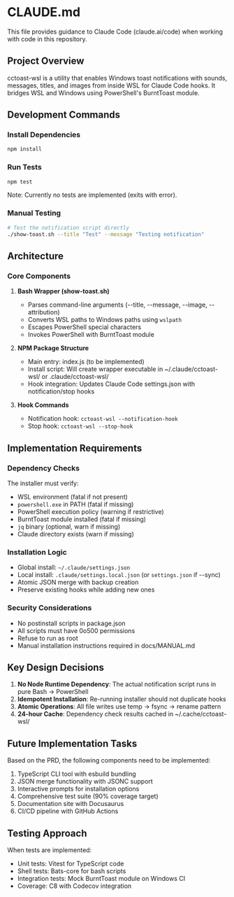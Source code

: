 # CLAUDE.md

This file provides guidance to Claude Code (claude.ai/code) when working with code in this repository.

## Project Overview

cctoast-wsl is a utility that enables Windows toast notifications with sounds, messages, titles, and images from inside WSL for Claude Code hooks. It bridges WSL and Windows using PowerShell's BurntToast module.

## Development Commands

### Install Dependencies
```bash
npm install
```

### Run Tests
```bash
npm test
```
Note: Currently no tests are implemented (exits with error).

### Manual Testing
```bash
# Test the notification script directly
./show-toast.sh --title "Test" --message "Testing notification"
```

## Architecture

### Core Components

1. **Bash Wrapper (show-toast.sh)**
   - Parses command-line arguments (--title, --message, --image, --attribution)
   - Converts WSL paths to Windows paths using `wslpath`
   - Escapes PowerShell special characters
   - Invokes PowerShell with BurntToast module

2. **NPM Package Structure**
   - Main entry: index.js (to be implemented)
   - Install script: Will create wrapper executable in ~/.claude/cctoast-wsl/ or .claude/cctoast-wsl/
   - Hook integration: Updates Claude Code settings.json with notification/stop hooks

3. **Hook Commands**
   - Notification hook: `cctoast-wsl --notification-hook`
   - Stop hook: `cctoast-wsl --stop-hook`

## Implementation Requirements

### Dependency Checks
The installer must verify:
- WSL environment (fatal if not present)
- `powershell.exe` in PATH (fatal if missing)
- PowerShell execution policy (warning if restrictive)
- BurntToast module installed (fatal if missing)
- `jq` binary (optional, warn if missing)
- Claude directory exists (warn if missing)

### Installation Logic
- Global install: `~/.claude/settings.json`
- Local install: `.claude/settings.local.json` (or `settings.json` if --sync)
- Atomic JSON merge with backup creation
- Preserve existing hooks while adding new ones

### Security Considerations
- No postinstall scripts in package.json
- All scripts must have 0o500 permissions
- Refuse to run as root
- Manual installation instructions required in docs/MANUAL.md

## Key Design Decisions

1. **No Node Runtime Dependency**: The actual notification script runs in pure Bash → PowerShell
2. **Idempotent Installation**: Re-running installer should not duplicate hooks
3. **Atomic Operations**: All file writes use temp → fsync → rename pattern
4. **24-hour Cache**: Dependency check results cached in ~/.cache/cctoast-wsl/

## Future Implementation Tasks

Based on the PRD, the following components need to be implemented:
1. TypeScript CLI tool with esbuild bundling
2. JSON merge functionality with JSONC support
3. Interactive prompts for installation options
4. Comprehensive test suite (90% coverage target)
5. Documentation site with Docusaurus
6. CI/CD pipeline with GitHub Actions

## Testing Approach

When tests are implemented:
- Unit tests: Vitest for TypeScript code
- Shell tests: Bats-core for bash scripts
- Integration tests: Mock BurntToast module on Windows CI
- Coverage: C8 with Codecov integration